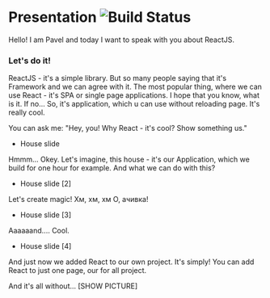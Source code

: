 # Presentation ![Build Status](https://travis-ci.org/hakimel/reveal.js.svg?branch=master)

Hello! I am Pavel and today I want to speak with you about ReactJS. 

### Let's do it! 
ReactJS - it's a simple library. But so many people saying that it's Framework and we can agree with it. 
The most popular thing, where we can use React - it's SPA or single page applications. I hope that you know, what is it. If no... So, it's application, which u can use without reloading page. It's really cool.

You can ask me: "Hey, you! Why React - it's cool? Show something us."

* House slide

Hmmm... Okey. Let's imagine, this house - it's our Application, which we build for one hour for example. And what we can do with this?

* House slide [2]

Let's create magic!
Хм, хм, хм
О, ачивка!

* House slide [3]

Aaaaaand.... Cool.

* House slide [4]

And just now we added React to our own project. It's simply! 
You can add React to just one page, our for all project. 

And it's all without... [SHOW PICTURE]
